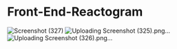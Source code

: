 # Front-End-Reactogram
![Screenshot (327)](https://github.com/ManasMishra09/Front-End-Reactogram/assets/92935580/42d001d4-9fc3-462c-ad6a-c033bd40ddbe)
![Uploading Screenshot (325).png…]()
![Uploading Screenshot (326).png…]()
